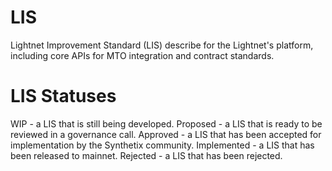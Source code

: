 # LIS

  Lightnet Improvement Standard (LIS) describe for the Lightnet's platform, including core APIs for MTO integration and contract standards.  

# LIS Statuses

WIP - a LIS that is still being developed.
Proposed - a LIS that is ready to be reviewed in a governance call.
Approved - a LIS that has been accepted for implementation by the Synthetix community.
Implemented - a LIS that has been released to mainnet.
Rejected - a LIS that has been rejected.
